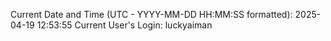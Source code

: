 Current Date and Time (UTC - YYYY-MM-DD HH:MM:SS formatted): 2025-04-19 12:53:55
Current User's Login: luckyaiman
